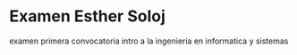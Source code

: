 # Examen Esther Soloj 
 examen primera convocatoria intro a la ingenieria en informatica y sistemas 
